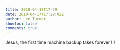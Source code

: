 ```yaml
---
title: 2010-04-17T17-29
date: 2010-04-17T17:29:02Z
author: Lee Turner
showtoc: false
comments: true
---
```


Jesus, the first time machine backup takes forever !!!

